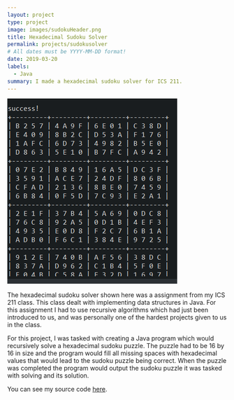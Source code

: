 ```yaml
---
layout: project
type: project
image: images/sudokuHeader.png
title: Hexadecimal Sudoku Solver
permalink: projects/sudokusolver
# All dates must be YYYY-MM-DD format!
date: 2019-03-20
labels:
  - Java
summary: I made a hexadecimal sudoku solver for ICS 211.
---
```


<img class="ui medium right floated rounded image" src="../images/sudokuSolved.png">

The hexadecimal sudoku solver shown here was a assignment from my ICS 211 class. This class dealt with implementing data structures in Java. For this assignment I had to use recursive algorithms which had just been introduced to us, and was personally one of the hardest projects given to us in the class.

For this project, I was tasked with creating a Java program which would recursively solve a hexadecimal sudoku puzzle. The puzzle had to be 16 by 16 in size and the program would fill all missing spaces with hexadecimal values that would lead to the sudoku puzzle being correct. When the puzzle was completed the program would output the sudoku puzzle it was tasked with solving and its solution. 

You can see my source code [here](https://github.com/brysonsy/hexadecimal-sudoku-solver).



